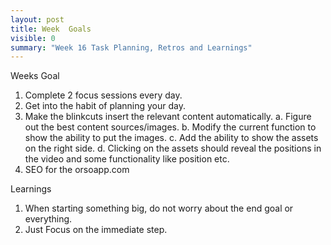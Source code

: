 ```yaml
---
layout: post
title: Week  Goals
visible: 0
summary: "Week 16 Task Planning, Retros and Learnings"
---
```


Weeks Goal
1. Complete 2 focus sessions every day. 
2. Get into the habit of planning your day. 
3. Make the blinkcuts insert the relevant content automatically.
    a. Figure out the best content sources/images.
    b. Modify the current function to show the ability to put the images. 
    c. Add the ability to show the assets on the right side.
    d. Clicking on the assets should reveal the positions in the video and some functionality like position etc.
4. SEO for the orsoapp.com

Learnings
1. When starting something big, do not worry about the end goal or everything.
2. Just Focus on the immediate step.